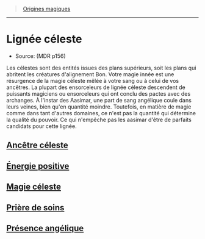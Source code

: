 ﻿---
!SubClassItem
Name: Lignée céleste
Source: (MDR p156)
ParentClassId: hd_sorcerer.md
Id: sorcerer_celestial_hd.md#lignée-céleste
RootId: sorcerer_celestial_hd.md
ParentLink: sorcerer_hd.md#origines-magiques
ParentName: Origines magiques
NameLevel: 1
Attributes: {}
---
>  [Origines magiques](hd_sorcerer_origines_magiques.md)

---


# Lignée céleste

- Source: (MDR p156)

Les célestes sont des entités issues des plans supérieurs, soit les plans qui abritent les créatures d'alignement Bon. Votre magie innée est une résurgence de la magie céleste mêlée à votre sang ou à celui de vos ancêtres. La plupart des ensorceleurs de lignée céleste descendent de puissants magiciens ou ensorceleurs qui ont conclu des pactes avec des archanges. À l'instar des Aasimar, une part de sang angélique coule dans leurs veines, bien qu'en quantité moindre. Toutefois, en matière de magie comme dans tant d'autres domaines, ce n'est pas la quantité qui détermine la qualité du pouvoir. Ce qui n'empêche pas les aasimar d'être de parfaits candidats pour cette lignée.



## [Ancêtre céleste](hd_sorcerer_celestial_ancetre_celeste.md)



## [Énergie positive](hd_sorcerer_celestial_energie_positive.md)



## [Magie céleste](hd_sorcerer_celestial_magie_celeste.md)



## [Prière de soins](hd_sorcerer_celestial_priere_de_soins.md)



## [Présence angélique](hd_sorcerer_celestial_presence_angelique.md)

